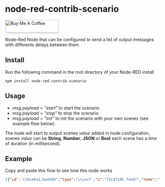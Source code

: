 # node-red-contrib-scenario

<a href="https://www.buymeacoffee.com/MVg9wc2HE" target="_blank"><img src="https://www.buymeacoffee.com/assets/img/custom_images/orange_img.png" alt="Buy Me A Coffee" style="height: 41px !important;width: 174px !important;box-shadow: 0px 3px 2px 0px rgba(190, 190, 190, 0.5) !important;-webkit-box-shadow: 0px 3px 2px 0px rgba(190, 190, 190, 0.5) !important;" ></a>

Node-Red Node that can be configured to send a list of output messages with differents delays between them

## Install

Run the following command in the root directory of your Node-RED install

    npm install node-red-contrib-scenario

## Usage

* *msg.payload = "start"* to start the scenario
* *msg.payload = "stop"* to stop the scenario.
* *msg.payload = "init"* to init the scenario with your own scenes (see example flow below).

The node will start to output scenes *value* added in node configuration, scenes *value* can be **String**, **Number**, **JSON** or **Bool**
each scene has a *time* of duration (in millisecond).

## Example

Copy and paste this flow to see how this node works

```json
[{"id":"c24ce6a1.ba4d88","type":"inject","z":"73c97195.f4e8f","name":"","topic":"","payload":"start","payloadType":"str","repeat":"","crontab":"","once":false,"x":154,"y":528,"wires":[["60f46835.b48228"]]},{"id":"60f46835.b48228","type":"scenario","z":"73c97195.f4e8f","name":"","scenes":[],"x":489,"y":543,"wires":[["cb9a3fad.fc0ed","ffd6c424.d8d0e8"]]},{"id":"122b4c16.0569c4","type":"inject","z":"73c97195.f4e8f","name":"","topic":"","payload":"stop","payloadType":"str","repeat":"","crontab":"","once":false,"x":153,"y":573,"wires":[["60f46835.b48228"]]},{"id":"78353467.46e54c","type":"function","z":"73c97195.f4e8f","name":"","func":"msg.payload = \"init\";\nmsg.scenes = [{value: \"AABBCCDD\", time: 2000},\n             {value: 123456, time: 2000},\n             {value: [{id:\"lamp0\", value: true}, {id:\"lamp1\", value:false}], time: 4000},\n             {value: true, time: 3000}];\nreturn msg;","outputs":1,"noerr":0,"x":326,"y":620,"wires":[["60f46835.b48228"]]},{"id":"75c82685.2c4b68","type":"function","z":"73c97195.f4e8f","name":"","func":"msg.payload = \"init\";\nmsg.scenes = [{value: [{id:\"lamp0\", value: false}, {id:\"lamp1\", value:false}], time: 4000},\n             {value: [{id:\"lamp0\", value: false}, {id:\"lamp1\", value:true}], time: 3000},\n             {value: [{id:\"lamp0\", value: true}, {id:\"lamp1\", value:false}], time: 2000},\n             {value: [{id:\"lamp0\", value: true}, {id:\"lamp1\", value:true}], time: 2000},];\nreturn msg;","outputs":1,"noerr":0,"x":328,"y":664,"wires":[["60f46835.b48228"]]},{"id":"cb9a3fad.fc0ed","type":"split","z":"73c97195.f4e8f","name":"","splt":"","x":618,"y":543,"wires":[["8b734850.ee55c8"]]},{"id":"ffd6c424.d8d0e8","type":"debug","z":"73c97195.f4e8f","name":"","active":true,"console":"false","complete":"false","x":660,"y":633,"wires":[]},{"id":"d5d28940.6e3388","type":"inject","z":"73c97195.f4e8f","name":"init - random","topic":"","payload":"","payloadType":"date","repeat":"","crontab":"","once":false,"x":174,"y":620,"wires":[["78353467.46e54c"]]},{"id":"dd770332.31ab2","type":"inject","z":"73c97195.f4e8f","name":"init - lamps","topic":"","payload":"","payloadType":"date","repeat":"","crontab":"","once":false,"x":166,"y":664,"wires":[["75c82685.2c4b68"]]},{"id":"8b734850.ee55c8","type":"switch","z":"73c97195.f4e8f","name":"","property":"payload.id","propertyType":"msg","rules":[{"t":"eq","v":"lamp0","vt":"str"},{"t":"eq","v":"lamp1","vt":"str"}],"checkall":"true","outputs":2,"x":736,"y":543,"wires":[["1a883801.cd80e8"],["58547bad.de2f14"]]},{"id":"1a883801.cd80e8","type":"change","z":"73c97195.f4e8f","name":"value","rules":[{"t":"set","p":"payload","pt":"msg","to":"payload.value","tot":"msg"}],"action":"","property":"","from":"","to":"","reg":false,"x":875,"y":501,"wires":[["183bc4c6.36b9bb"]]},{"id":"58547bad.de2f14","type":"change","z":"73c97195.f4e8f","name":"value","rules":[{"t":"set","p":"payload","pt":"msg","to":"payload.value","tot":"msg"}],"action":"","property":"","from":"","to":"","reg":false,"x":876,"y":576,"wires":[["25bbc7bc.9bd2f8"]]},{"id":"183bc4c6.36b9bb","type":"ui_switch","z":"73c97195.f4e8f","name":"","label":"lamp0","group":"ae68a6.90419758","order":0,"width":0,"height":0,"passthru":true,"decouple":"false","topic":"","style":"","onvalue":"true","onvalueType":"bool","onicon":"","oncolor":"","offvalue":"false","offvalueType":"bool","officon":"","offcolor":"","x":1010.5,"y":501,"wires":[[]]},{"id":"25bbc7bc.9bd2f8","type":"ui_switch","z":"73c97195.f4e8f","name":"","label":"lamp1","group":"ae68a6.90419758","order":0,"width":0,"height":0,"passthru":true,"decouple":"false","topic":"","style":"","onvalue":"true","onvalueType":"bool","onicon":"","oncolor":"","offvalue":"false","offvalueType":"bool","officon":"","offcolor":"","x":1012,"y":576,"wires":[[]]},{"id":"ae68a6.90419758","type":"ui_group","z":"","name":"Lamps","tab":"89e88935.7363d8","disp":true,"width":"6"},{"id":"89e88935.7363d8","type":"ui_tab","z":"","name":"Scenario","icon":"home","order":1}]
```
